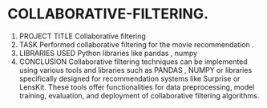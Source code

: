 # COLLABORATIVE-FILTERING.

1.	PROJECT TITLE 
Collaborative filtering 
2.	TASK 
Performed collaborative filtering for the movie recommendation .
3.	LIBRARIES USED
Python libraries like pandas , numpy 
4.	CONCLUSION 
Collaborative filtering techniques can be implemented using various tools and libraries such as PANDAS , NUMPY or libraries specifically designed for recommendation systems like Surprise or LensKit. These tools offer functionalities for data preprocessing, model training, evaluation, and deployment of collaborative filtering algorithms.
